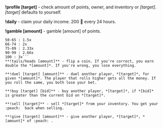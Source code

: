 **!profile [target]** - check amount of points, owner, and inventory or *[target]*. *[target]* defaults to yourself.

**!daily** - claim your daily income. 200 :peach:  every 24 hours.

**!gamble [amount]** - gamble [amount] of points.
```0-49 : 0x
50-65 : 1.5x
66-74 : 2x
75-89 : 2.33x
90-99 : 2.66x
100 : 3x```
**!tails/heads [amount]** - flip a coin. If you're correct, you earn double the *[amount]*. If you're wrong, you lose everything.

**!duel [target] [amount]** - duel another player, *[target]*, for given *[amount]*. The player that rolls higher gets all the money. If you roll the same, you both lose your bet.

**!buy [target] [bid]** - buy another player, *[target]*, if *[bid]* is greater than the current bid on *[target]*.

**!sell [target]** - sell *[target]* from your inventory. You get your :peach:  back when selling.

**!give [target] [amount]** - give another player, *[target]*, *[amount]* of :peach: .